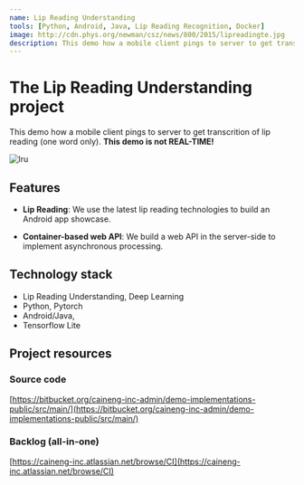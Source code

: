 ```yaml
---
name: Lip Reading Understanding
tools: [Python, Android, Java, Lip Reading Recognition, Docker]
image: http://cdn.phys.org/newman/csz/news/800/2015/lipreadingte.jpg
description: This demo how a mobile client pings to server to get transcrition of lip reading (one word only).
---
```


# The Lip Reading Understanding project
This demo how a mobile client pings to server to get transcrition of lip reading (one word only).
**This demo is not REAL-TIME!**

![lru](http://cdn.phys.org/newman/csz/news/800/2015/lipreadingte.jpg)

## Features

* **Lip Reading**: We use the latest lip reading technologies to build an Android app showcase.

* **Container-based web API**: We build a web API in the server-side to implement asynchronous processing.

## Technology stack

* Lip Reading Understanding, Deep Learning
* Python, Pytorch
* Android/Java,
* Tensorflow Lite

## Project resources

### Source code

[https://bitbucket.org/caineng-inc-admin/demo-implementations-public/src/main/](https://bitbucket.org/caineng-inc-admin/demo-implementations-public/src/main/)

### Backlog (all-in-one)

[https://caineng-inc.atlassian.net/browse/CI](https://caineng-inc.atlassian.net/browse/CI)